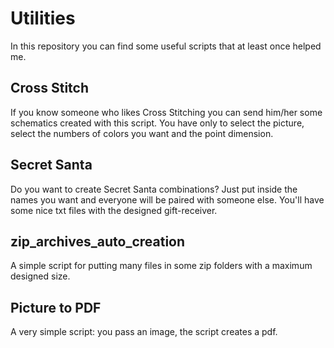# Utilities
In this repository you can find some useful scripts that at least once helped me. 

## Cross Stitch
If you know someone who likes Cross Stitching you can send him/her some schematics created with this script. You have only to select the picture, select the numbers of colors you want and the point dimension.

## Secret Santa
Do you want to create Secret Santa combinations? Just put inside the names you want and everyone will be paired with someone else. You'll have some nice txt files with the designed gift-receiver.

## zip_archives_auto_creation
A simple script for putting many files in some zip folders with a maximum designed size.

## Picture to PDF
A very simple script: you pass an image, the script creates a pdf.
